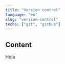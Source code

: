 ```yaml
---
title: "Version control"
language: "en"
slug: "version-control"
techs: ["git", "github"]
---
```


## Content

Hola
